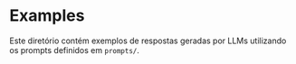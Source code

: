 # Examples

Este diretório contém exemplos de respostas geradas por LLMs utilizando os prompts definidos em `prompts/`.
